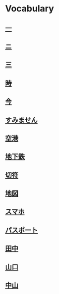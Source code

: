 # Vocabulary 

## [一](Vocabulary/Nouns/一)
## [ニ](Vocabulary/Nouns/ニ)
## [三](Vocabulary/Nouns/三)
## [時](Vocabulary/Nouns/時)
## [今](Vocabulary/Nouns/今)
## [すみません](../../Vocabulary/すみません.md)
## [空港](../../Vocabulary/空港.md)
## [地下鉄](../../Vocabulary/地下鉄.md)
## [切符](../../Vocabulary/切符.md)
## [地図](../../Vocabulary/地図.md)
## [スマホ](../../Vocabulary/スマホ.md)
## [パスポート](../../Vocabulary/パスポート.md)
## [田中](../../Vocabulary/田中.md)
## [山口](../../Vocabulary/山口.md)
## [中山](../../Vocabulary/中山.md)